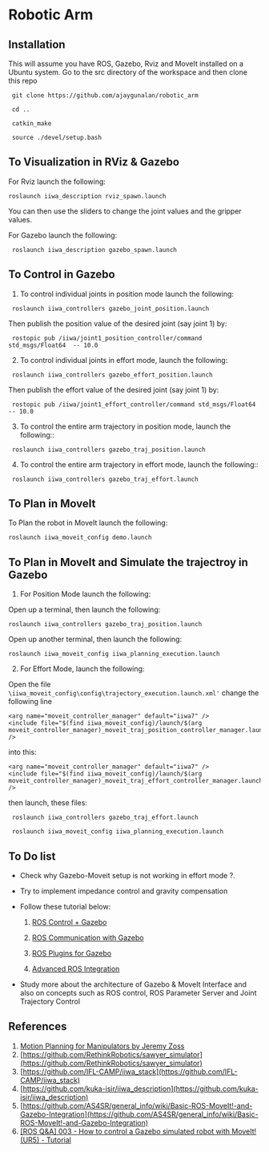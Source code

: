 Robotic Arm
===========

## Installation 
This will assume you have ROS, Gazebo, Rviz and MoveIt installed on a Ubuntu system. Go to the src directory of the workspace and then clone this repo

  	 git clone https://github.com/ajaygunalan/robotic_arm 

  	 cd ..

  	 catkin_make

     source ./devel/setup.bash


## To Visualization in RViz & Gazebo

For Rviz launch the following:

  ```
  roslaunch iiwa_description rviz_spawn.launch
  ```

You can then use the sliders to change the joint values and the gripper values.

For Gazebo launch the following:

  ```
   roslaunch iiwa_description gazebo_spawn.launch 
  ```

## To Control in Gazebo

1. To control individual joints in position mode launch the following:

  ```
   roslaunch iiwa_controllers gazebo_joint_position.launch 
  ```
Then publish the position value of the desired joint (say joint 1) by:

  ```
   rostopic pub /iiwa/joint1_position_controller/command std_msgs/Float64  -- 10.0
  ```

2. To control individual joints in effort mode, launch the following:

  ```
   roslaunch iiwa_controllers gazebo_effort_position.launch
  ``` 
Then publish the effort value of the desired joint (say joint 1) by:

  ```
   rostopic pub /iiwa/joint1_effort_controller/command std_msgs/Float64  -- 10.0
  ```


3. To control the entire arm trajectory in position mode, launch the following::

  ```
   roslaunch iiwa_controllers gazebo_traj_position.launch  
  ``` 

4. To control the entire arm trajectory in effort mode, launch the following::


  ```
   roslaunch iiwa_controllers gazebo_traj_effort.launch  
  ``` 


## To Plan in MoveIt

To Plan the robot in MoveIt launch the following:


  ```
  roslaunch iiwa_moveit_config demo.launch 
  ```

## To Plan in MoveIt and Simulate the trajectroy in  Gazebo

1. For Position Mode launch the following:

Open up a terminal, then launch the following:


  ```
  roslaunch iiwa_controllers gazebo_traj_position.launch   
  ```

Open up another terminal, then launch the following:


  ```
  roslaunch iiwa_moveit_config iiwa_planning_execution.launch 
  ``` 
  
2. For Effort Mode, launch the following:

Open the file ```\iiwa_moveit_config\config\trajectory_execution.launch.xml'``` change the following line

  ``` 
  <arg name="moveit_controller_manager" default="iiwa7" />
  <include file="$(find iiwa_moveit_config)/launch/$(arg moveit_controller_manager)_moveit_traj_position_controller_manager.launch.xml" />
  ```
into this:

  ``` 
  <arg name="moveit_controller_manager" default="iiwa7" />
  <include file="$(find iiwa_moveit_config)/launch/$(arg moveit_controller_manager)_moveit_traj_effort_controller_manager.launch.xml" />
  ```
then launch, these files:

 ```
  roslaunch iiwa_controllers gazebo_traj_effort.launch   

  roslaunch iiwa_moveit_config iiwa_planning_execution.launch 
  ``` 



## To Do list

* Check why Gazebo-Moveit setup is not working in effort mode ?.
* Try to implement impedance control and gravity compensation
* Follow these tutorial below:

    1. [ROS Control + Gazebo](http://gazebosim.org/tutorials/?tut=ros_control)

    2. [ROS Communication with Gazebo](http://gazebosim.org/tutorials/?tut=ros_comm)
        
    3. [ROS Plugins for Gazebo](http://gazebosim.org/tutorials/?tut=ros_plugins)
        
    4. [Advanced ROS Integration](http://gazebosim.org/tutorials/?tut=ros_advanced)
        
* Study more about the architecture of Gazebo & MoveIt Interface and also on concepts such as ROS control, ROS Parameter Server and Joint Trajectory Control

## References

1. [Motion Planning for Manipulators by Jeremy Zoss](http://aeswiki.datasys.swri.edu/rositraining/Exercises?action=AttachFile&do=get&target=ROS-I+Basic+Developer%E2%80%99s+Training+-+Session+3.pdf)
2. [https://github.com/RethinkRobotics/sawyer_simulator](https://github.com/RethinkRobotics/sawyer_simulator)
3. [https://github.com/IFL-CAMP/iiwa_stack](https://github.com/IFL-CAMP/iiwa_stack)
4. [https://github.com/kuka-isir/iiwa_description](https://github.com/kuka-isir/iiwa_description)
5. [https://github.com/AS4SR/general_info/wiki/Basic-ROS-MoveIt!-and-Gazebo-Integration](https://github.com/AS4SR/general_info/wiki/Basic-ROS-MoveIt!-and-Gazebo-Integration)
6. [[ROS Q&A] 003 - How to control a Gazebo simulated robot with MoveIt! (UR5) - Tutorial](https://www.youtube.com/watch?v=j6bBxfD_bYs&t=144s)
